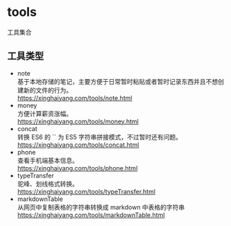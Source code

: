 # tools
工具集合

## 工具类型
* note  
  基于本地存储的笔记，主要方便于日常暂时粘贴或者暂时记录东西并且不想创建新的文件的行为。  
  https://xinghaiyang.com/tools/note.html
* money  
  方便计算薪资涨幅。  
  https://xinghaiyang.com/tools/money.html
* concat  
  转换 ES6 的 `` 为 ES5 字符串拼接模式，不过暂时还有问题。  
  https://xinghaiyang.com/tools/concat.html
* phone  
  查看手机端基本信息。  
  https://xinghaiyang.com/tools/phone.html
* typeTransfer  
  驼峰、划线格式转换。  
  https://xinghaiyang.com/tools/typeTransfer.html
* markdownTable  
  从网页中复制表格的字符串转换成 markdown 中表格的字符串
  https://xinghaiyang.com/tools/markdownTable.html
